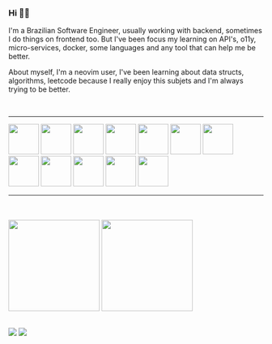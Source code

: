 ### Hi 🖖🏻

I'm a Brazilian Software Engineer, usually working with backend, sometimes I do things on frontend too. But I've been focus my learning on API's, o11y, micro-services, docker, some languages and any tool that can help me be better. 

About myself, I'm a neovim user, I've been learning about data structs, algorithms, leetcode because I really enjoy this subjets and I'm always trying to be better.

<br>
<hr>
<div>
  <img height="60em" src="https://cdn.jsdelivr.net/gh/devicons/devicon@latest/icons/go/go-original-wordmark.svg" />
  <img height="60em" src="https://cdn.jsdelivr.net/gh/devicons/devicon@latest/icons/csharp/csharp-original.svg" />
  <img height="60em" src="https://cdn.jsdelivr.net/gh/devicons/devicon@latest/icons/dotnetcore/dotnetcore-original.svg" />          
  <img height="60em" src="https://cdn.jsdelivr.net/gh/devicons/devicon@latest/icons/typescript/typescript-original.svg" />
  <img height="60em" src="https://cdn.jsdelivr.net/gh/devicons/devicon@latest/icons/javascript/javascript-plain.svg" />
  <img height="60em" src="https://cdn.jsdelivr.net/gh/devicons/devicon@latest/icons/nodejs/nodejs-original-wordmark.svg" />
  <img height="60em" src="https://cdn.jsdelivr.net/gh/devicons/devicon@latest/icons/react/react-original-wordmark.svg" />          
  <img height="60em" src="https://cdn.jsdelivr.net/gh/devicons/devicon@latest/icons/java/java-original-wordmark.svg" />
  <img height="60em" src="https://cdn.jsdelivr.net/gh/devicons/devicon@latest/icons/spring/spring-original.svg" />
  <img height="60em" src="https://cdn.jsdelivr.net/gh/devicons/devicon@latest/icons/docker/docker-original-wordmark.svg" />
  <img height="60em" src="https://cdn.jsdelivr.net/gh/devicons/devicon@latest/icons/postgresql/postgresql-original-wordmark.svg" />
  <img height="60em" src="https://cdn.jsdelivr.net/gh/devicons/devicon@latest/icons/mongodb/mongodb-original-wordmark.svg" />
</div>                      
<hr>   
 <br>
<br>         
          

<div>

<img height="180em"  src="https://github-readme-stats.vercel.app/api?username=MachadoMichael&show_icons=true&theme=radical" />
<img height="180em"  src="https://github-readme-stats.vercel.app/api/top-langs/?username=MachadoMichael&layout=compact&langs_count=16&theme=radical" />
</div>

##

 <a href = "mailto:machadoekim@gmail.com"><img src="https://img.shields.io/badge/Gmail-D14836?style=for-the-badge&logo=gmail&logoColor=white" target="_blank"></a>
 <a href="https://www.linkedin.com/in/michael-machado-20955a244/" target="_blank"><img src="https://img.shields.io/badge/-LinkedIn-%230077B5?style=for-the-badge&logo=linkedin&logoColor=white" target="_blank"></a> 
